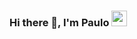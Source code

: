 
### Hi there 👋, I'm Paulo <img src="https://github.com/sw9brl/sw9brl/blob/master/myAvatar.png" width="25px" height="25px">

<!--
**sw9brl/sw9brl** is a ✨ _special_ ✨ repository because its `README.md` (this file) appears on your GitHub profile.

Here are some ideas to get you started:

- 🔭 I’m currently working on ...
- 🌱 I’m currently learning ...
- 👯 I’m looking to collaborate on ...
- 🤔 I’m looking for help with ...
- 💬 Ask me about ...
- 📫 How to reach me: ...
- 😄 Pronouns: ...
- ⚡ Fun fact: ...
-->
